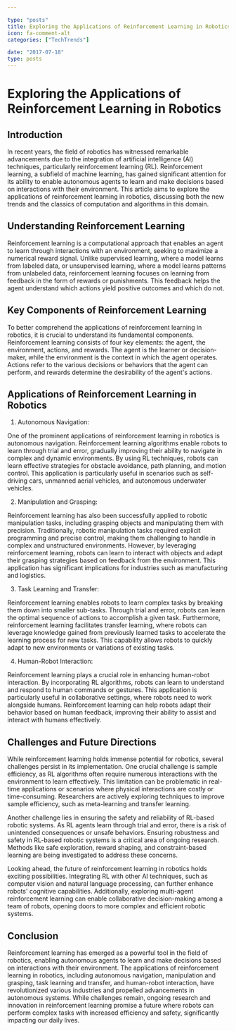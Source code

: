 ```yaml
---

type: "posts"
title: Exploring the Applications of Reinforcement Learning in Robotics.
icon: fa-comment-alt
categories: ["TechTrends"]

date: "2017-07-18"
type: posts
---
```





# Exploring the Applications of Reinforcement Learning in Robotics

## Introduction

In recent years, the field of robotics has witnessed remarkable advancements due to the integration of artificial intelligence (AI) techniques, particularly reinforcement learning (RL). Reinforcement learning, a subfield of machine learning, has gained significant attention for its ability to enable autonomous agents to learn and make decisions based on interactions with their environment. This article aims to explore the applications of reinforcement learning in robotics, discussing both the new trends and the classics of computation and algorithms in this domain.

## Understanding Reinforcement Learning

Reinforcement learning is a computational approach that enables an agent to learn through interactions with an environment, seeking to maximize a numerical reward signal. Unlike supervised learning, where a model learns from labeled data, or unsupervised learning, where a model learns patterns from unlabeled data, reinforcement learning focuses on learning from feedback in the form of rewards or punishments. This feedback helps the agent understand which actions yield positive outcomes and which do not.

## Key Components of Reinforcement Learning

To better comprehend the applications of reinforcement learning in robotics, it is crucial to understand its fundamental components. Reinforcement learning consists of four key elements: the agent, the environment, actions, and rewards. The agent is the learner or decision-maker, while the environment is the context in which the agent operates. Actions refer to the various decisions or behaviors that the agent can perform, and rewards determine the desirability of the agent's actions.

## Applications of Reinforcement Learning in Robotics

1. Autonomous Navigation:

One of the prominent applications of reinforcement learning in robotics is autonomous navigation. Reinforcement learning algorithms enable robots to learn through trial and error, gradually improving their ability to navigate in complex and dynamic environments. By using RL techniques, robots can learn effective strategies for obstacle avoidance, path planning, and motion control. This application is particularly useful in scenarios such as self-driving cars, unmanned aerial vehicles, and autonomous underwater vehicles.

2. Manipulation and Grasping:

Reinforcement learning has also been successfully applied to robotic manipulation tasks, including grasping objects and manipulating them with precision. Traditionally, robotic manipulation tasks required explicit programming and precise control, making them challenging to handle in complex and unstructured environments. However, by leveraging reinforcement learning, robots can learn to interact with objects and adapt their grasping strategies based on feedback from the environment. This application has significant implications for industries such as manufacturing and logistics.

3. Task Learning and Transfer:

Reinforcement learning enables robots to learn complex tasks by breaking them down into smaller sub-tasks. Through trial and error, robots can learn the optimal sequence of actions to accomplish a given task. Furthermore, reinforcement learning facilitates transfer learning, where robots can leverage knowledge gained from previously learned tasks to accelerate the learning process for new tasks. This capability allows robots to quickly adapt to new environments or variations of existing tasks.

4. Human-Robot Interaction:

Reinforcement learning plays a crucial role in enhancing human-robot interaction. By incorporating RL algorithms, robots can learn to understand and respond to human commands or gestures. This application is particularly useful in collaborative settings, where robots need to work alongside humans. Reinforcement learning can help robots adapt their behavior based on human feedback, improving their ability to assist and interact with humans effectively.

## Challenges and Future Directions

While reinforcement learning holds immense potential for robotics, several challenges persist in its implementation. One crucial challenge is sample efficiency, as RL algorithms often require numerous interactions with the environment to learn effectively. This limitation can be problematic in real-time applications or scenarios where physical interactions are costly or time-consuming. Researchers are actively exploring techniques to improve sample efficiency, such as meta-learning and transfer learning.

Another challenge lies in ensuring the safety and reliability of RL-based robotic systems. As RL agents learn through trial and error, there is a risk of unintended consequences or unsafe behaviors. Ensuring robustness and safety in RL-based robotic systems is a critical area of ongoing research. Methods like safe exploration, reward shaping, and constraint-based learning are being investigated to address these concerns.

Looking ahead, the future of reinforcement learning in robotics holds exciting possibilities. Integrating RL with other AI techniques, such as computer vision and natural language processing, can further enhance robots' cognitive capabilities. Additionally, exploring multi-agent reinforcement learning can enable collaborative decision-making among a team of robots, opening doors to more complex and efficient robotic systems.

## Conclusion

Reinforcement learning has emerged as a powerful tool in the field of robotics, enabling autonomous agents to learn and make decisions based on interactions with their environment. The applications of reinforcement learning in robotics, including autonomous navigation, manipulation and grasping, task learning and transfer, and human-robot interaction, have revolutionized various industries and propelled advancements in autonomous systems. While challenges remain, ongoing research and innovation in reinforcement learning promise a future where robots can perform complex tasks with increased efficiency and safety, significantly impacting our daily lives.
